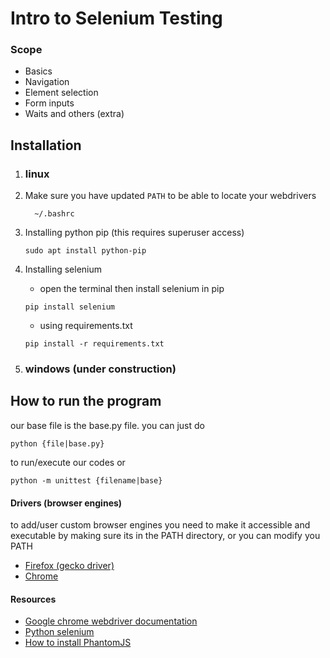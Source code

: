 # Intro to Selenium Testing

### Scope
* Basics
* Navigation
* Element selection
* Form inputs
* Waits and others (extra)

## Installation

1. ### linux
  1. Make sure you have updated `PATH` to be able to locate your webdrivers
     ```
       ~/.bashrc
     ```

  2. Installing python pip (this requires superuser access)
      ```
      sudo apt install python-pip
      ```
  3. Installing selenium
      * open the terminal then install selenium in pip
      ```
      pip install selenium
      ```
      * using requirements.txt
      ```
      pip install -r requirements.txt
      ```

2. ### windows (under construction)

## How to run the program
our base file is the base.py file. you can just do
```
python {file|base.py}
```
to run/execute our codes or
```
python -m unittest {filename|base}
```

#### Drivers (browser engines)
to add/user custom browser engines you need to make it accessible and executable by making sure its in the PATH directory, or you can modify you PATH
* [Firefox (gecko driver)](https://github.com/mozilla/geckodriver/releases)
* [Chrome](https://sites.google.com/a/chromium.org/chromedriver/downloads)


#### Resources
* [Google chrome webdriver documentation](https://sites.google.com/a/chromium.org/chromedriver/getting-started)
* [Python selenium](http://selenium-python.readthedocs.io/)
* [How to install PhantomJS](https://www.vultr.com/docs/how-to-install-phantomjs-on-ubuntu-16-04)

